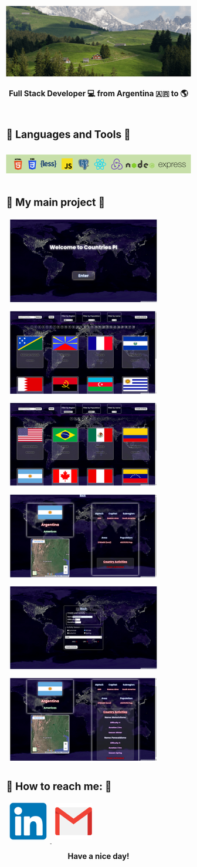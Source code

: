<div style="text-align: center">
<a href="https://www.linkedin.com/in/bpugnaloni-dev/" target="_blank">
    <img  src="./Images/gIF.gif" alt="presentacion"/>
</a>
</div>

<h2 style="text-align: center">Full Stack Developer 💻 from Argentina 🇦🇷 to 🌎</h2>
<br>
</hr>

<h1>🌟 Languages and Tools 🌟</h1>

<div>
    <img style="margin:20px 0;" src="./Images/Logos/logos.png" alt="Logos"/>
</div>

<h1>📌 My main project 📌</h1>

<div>
<img src="./Images/Proyectos/CountriesPi/landing.png" style=" margin:10px; border: 1px solid white; box-shadow: 0 0 10px white;" alt="imagen proyecto"/>
<img src="./Images/Proyectos/CountriesPi/home1.png" style=" margin:10px; border: 1px solid white; box-shadow: 0 0 10px white;" alt="imagen proyecto"/>
<img src="./Images/Proyectos/CountriesPi/home2.png" style=" margin:10px; border: 1px solid white; box-shadow: 0 0 10px white;" alt="imagen proyecto"/>
<img src="./Images/Proyectos/CountriesPi/details.png" style=" margin:10px; border: 1px solid white; box-shadow: 0 0 10px white;" alt="imagen proyecto"/>
<img src="./Images/Proyectos/CountriesPi/form.png" style=" margin:10px; border: 1px solid white; box-shadow: 0 0 10px white;" alt="imagen proyecto"/>
<img src="./Images/Proyectos/CountriesPi/details2.png" style=" margin:10px; border: 1px solid white; box-shadow: 0 0 10px white;" alt="imagen proyecto"/>
</br>
</div>

<h1>📨 How to reach me: 📨 </h1>
<a href="https://www.linkedin.com/in/bpugnaloni-dev/"><img style="max-width:100px; margin:10px;" src="./Images/Iconos/linkedin.png" alt="contacto" target="_blank"/> </a>
<a href="mailto: bpugnaloni98@gmail.com"><img style="max-width:100px; margin:10px;" src="./Images/Iconos/gmail.png" alt="contacto"/> </a>
</br>

<h2 style="text-align: center; margin-top:20px"> Have a nice day! </h2>
<!--
**BPugna/BPugna** is a ✨ _special_ ✨ repository because its `README.md` (this file) appears on your GitHub profile.

<!-- Here are some ideas to get you started:

- 🔭 I’m currently working on ...
- 🌱 I’m currently learning ...!
- 👯 I’m looking to collaborate on ...
- 🤔 I’m looking for help with ...
- 💬 Ask me about ...
- 📫 How to reach me: ...
- 😄 Pronouns: ...
- ⚡ Fun fact: ...
--> 
